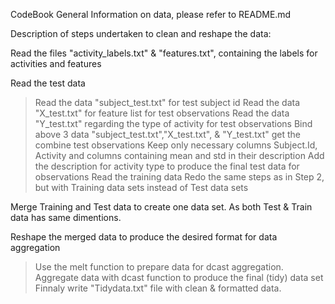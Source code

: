 CodeBook
General Information on data, please refer to README.md

Description of steps undertaken to clean and reshape the data:

Read the files "activity_labels.txt" & "features.txt", containing the labels for activities and features

Read the test data

>	Read the data "subject_test.txt" for test subject id
>	Read the data "X_test.txt" for feature list for test observations
>	Read the data "Y_test.txt" regarding the type of activity for test observations
>	Bind above 3 data "subject_test.txt","X_test.txt", & "Y_test.txt" get the combine test observations
>	Keep only necessary columns Subject.Id, Activity and columns containing mean and std in their description
>	Add the description for activity type to produce the final test data for observations
Read the training data Redo the same steps as in Step 2, but with Training data sets instead of Test data sets

Merge Training and Test data to create one data set. As both Test & Train data has same dimentions.

Reshape the merged data to produce the desired format for data aggregation

>	Use the melt function to prepare data for dcast aggregation.
>	Aggregate data with dcast function to produce the final (tidy) data set
Finnaly write "Tidydata.txt" file with clean & formatted data.
